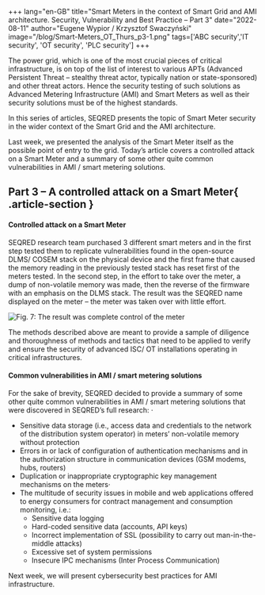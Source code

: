 +++
lang="en-GB"
title="Smart Meters in the context of Smart Grid and AMI architecture. Security, Vulnerability and Best Practice – Part 3"
date="2022-08-11"
author="Eugene Wypior / Krzysztof Swaczyński"
image="/blog/Smart-Meters_OT_Thurs_p3-1.png"
tags=['ABC security','IT security', 'OT security', 'PLC security']
+++

The power grid, which is one of the most crucial pieces of critical infrastructure, is on top of the list of interest to various APTs (Advanced Persistent Threat – stealthy threat actor, typically nation or state-sponsored) and other threat actors. Hence the security testing of such solutions as Advanced Metering Infrastructure (AMI) and Smart Meters as well as their security solutions must be of the highest standards.

In this series of articles, SEQRED presents the topic of Smart Meter security in the wider context of the Smart Grid and the AMI architecture.

Last week, we presented the analysis of the Smart Meter itself as the possible point of entry to the grid. Today’s article covers a controlled attack on a Smart Meter and a summary of some other quite common vulnerabilities in AMI / smart metering solutions.

## **Part 3 – A controlled attack on a Smart Meter**{ .article-section }

#### **Controlled attack on a Smart Meter**

SEQRED research team purchased 3 different smart meters and in the first step tested them to replicate vulnerabilities found in the open-source DLMS/ COSEM stack on the physical device and the first frame that caused the memory reading in the previously tested stack has reset first of the meters tested. In the second step, in the effort to take over the meter, a dump of non-volatile memory was made, then the reverse of the firmware with an emphasis on the DLMS stack. The result was the SEQRED name displayed on the meter – the meter was taken over with little effort.

![Fig. 7: The result was complete control of the meter](/blog/Screenshot-2022-08-04-at-08.27.02.png)

The methods described above are meant to provide a sample of diligence and thoroughness of methods and tactics that need to be applied to verify and ensure the security of advanced ISC/ OT installations operating in critical infrastructures.

#### **Common vulnerabilities in AMI / smart metering solutions**

For the sake of brevity, SEQRED decided to provide a summary of some other quite common vulnerabilities in AMI / smart metering solutions that were discovered in SEQRED’s full research: ·

*   Sensitive data storage (i.e., access data and credentials to the network of the distribution system operator) in meters’ non-volatile memory without protection
*   Errors in or lack of configuration of authentication mechanisms and in the authorization structure in communication devices (GSM modems, hubs, routers)
*   Duplication or inappropriate cryptographic key management mechanisms on the meters·
*   The multitude of security issues in mobile and web applications offered to energy consumers for contract management and consumption monitoring, i.e.:
    *   Sensitive data logging
    *   Hard-coded sensitive data (accounts, API keys)
    *   Incorrect implementation of SSL (possibility to carry out man-in-the-middle attacks)
    *   Excessive set of system permissions
    *   Insecure IPC mechanisms (Inter Process Communication)

Next week, we will present cybersecurity best practices for AMI infrastructure.
